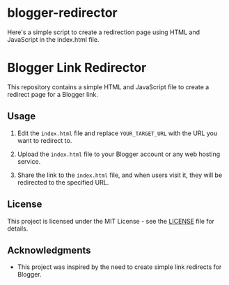 # blogger-redirector
Here's a simple script to create a redirection page using HTML and JavaScript in the index.html file.
# Blogger Link Redirector

This repository contains a simple HTML and JavaScript file to create a redirect page for a Blogger link.

## Usage

1. Edit the `index.html` file and replace `YOUR_TARGET_URL` with the URL you want to redirect to.

2. Upload the `index.html` file to your Blogger account or any web hosting service.

3. Share the link to the `index.html` file, and when users visit it, they will be redirected to the specified URL.

## License

This project is licensed under the MIT License - see the [LICENSE](LICENSE) file for details.

## Acknowledgments

- This project was inspired by the need to create simple link redirects for Blogger.
